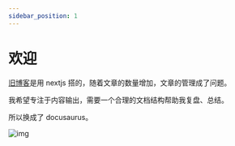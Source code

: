 ```yaml
---
sidebar_position: 1
---
```


# 欢迎

[旧博客](https://chenyuhao.vercel.app/)是用 nextjs 搭的，随着文章的数量增加，文章的管理成了问题。

我希望专注于内容输出，需要一个合理的文档结构帮助我复盘、总结。

所以换成了 docusaurus。

![img](/img/docusaurus.png)
